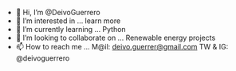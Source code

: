 - 👋 Hi, I’m @DeivoGuerrero
- 👀 I’m interested in ... learn more
- 🌱 I’m currently learning ... Python
- 💞️ I’m looking to collaborate on ... Renewable energy projects
- 📫 How to reach me ...
  M@il: deivo.guerrer@gmail.com
  TW & IG: @deivoguerrero
  

<!---
DeivoGuerrero/DeivoGuerrero is a ✨ special ✨ repository because its `README.md` (this file) appears on your GitHub profile.
You can click the Preview link to take a look at your changes.
--->

